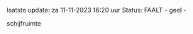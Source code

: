 laatste update: 
za 11-11-2023 16:20   uur 
Status: FAALT - geel - 
<div class="service Y">schijfruimte</div>